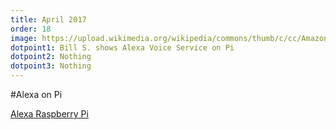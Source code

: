 ```yaml
---
title: April 2017
order: 18
image: https://upload.wikimedia.org/wikipedia/commons/thumb/c/cc/Amazon_Alexa_App_Logo.png/220px-Amazon_Alexa_App_Logo.png
dotpoint1: Bill S. shows Alexa Voice Service on Pi
dotpoint2: Nothing
dotpoint3: Nothing
---
```


#Alexa on Pi

[Alexa Raspberry Pi](https://github.com/alexa/alexa-avs-sample-app/wiki/Raspberry-Pi)

